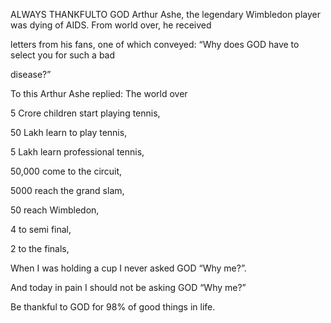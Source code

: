 


ALWAYS THANKFULTO GOD
Arthur Ashe, the legendary Wimbledon player was dying of AIDS. From
world over, he received

letters from his fans, one of which conveyed: “Why does GOD have to
select you for such a bad

disease?”

To this Arthur Ashe replied: The world over

5 Crore children start playing tennis,

50 Lakh learn to play tennis,

5 Lakh learn professional tennis,

50,000 come to the circuit,

5000 reach the grand slam,

50 reach Wimbledon,

4 to semi final,

2 to the finals,

When I was holding a cup I never asked GOD “Why me?”.

And today in pain I should not be asking GOD “Why me?”

Be thankful to GOD for 98% of good things in life.


